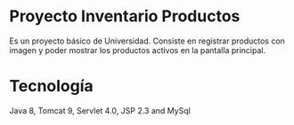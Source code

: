 # Proyecto Inventario Productos
Es un proyecto básico de Universidad. Consiste en registrar productos con imagen y poder mostrar los productos activos 
en la pantalla principal.

# Tecnología
Java 8, Tomcat 9, Servlet 4.0, JSP 2.3 and MySql

